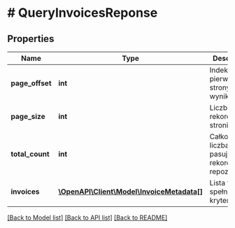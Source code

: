 # # QueryInvoicesReponse

## Properties

Name | Type | Description | Notes
------------ | ------------- | ------------- | -------------
**page_offset** | **int** | Indeks pierwszej strony wyników. |
**page_size** | **int** | Liczba rekordów na stronie. |
**total_count** | **int** | Całkowita liczba pasujących rekordów w repozytorium. |
**invoices** | [**\OpenAPI\Client\Model\InvoiceMetadata[]**](InvoiceMetadata.md) | Lista faktur spełniających kryteria. |

[[Back to Model list]](../../README.md#models) [[Back to API list]](../../README.md#endpoints) [[Back to README]](../../README.md)
